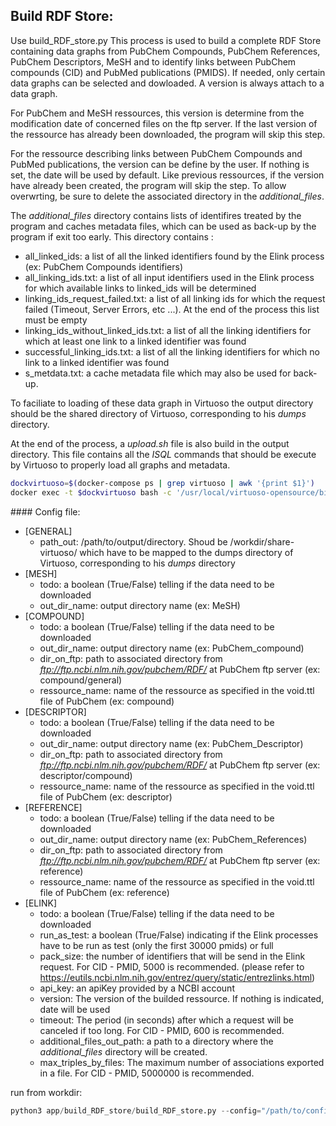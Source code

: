 
## Build RDF Store:
Use build_RDF_store.py
This process is used to build a complete RDF Store containing data graphs from PubChem Compounds, PubChem References, PubChem Descriptors, MeSH and to identify links between PubChem compounds (CID) and PubMed publications (PMIDS). If needed, only certain data graphs can be selected and dowloaded.
A version is always attach to a data graph.

For PubChem and MeSH ressources, this version is determine from the modification date of concerned files on the ftp server. If the last version of the ressource has already been downloaded, the program will skip this step.

For the ressource describing links between PubChem Compounds and PubMed publications, the version can be define by the user. If nothing is set, the date will be used by default. Like previous ressources, if the version have already been created, the program will skip the step. To allow overwrting, be sure to delete the associated directory in the *additional_files*.

The *additional_files* directory contains lists of identifires treated by the program and caches metadata files, which can be used as back-up by the program if exit too early. 
This directory contains :
  - all_linked_ids: a list of all the linked identifiers found by the Elink process (ex: PubChem Compounds identifiers)
  - all_linking_ids.txt: a list of all input identifiers used in the Elink process for which available links to linked_ids will be determined
  - linking_ids_request_failed.txt: a list of all linking ids for which the request failed (Timeout, Server Errors, etc ...). At the end of the process this list must be empty
  - linking_ids_without_linked_ids.txt: a list of all the linking identifiers for which at least one link to a linked identifier was found
  - successful_linking_ids.txt: a list of all the linking identifiers for which no link to a linked identifier was found
  - s_metdata.txt: a cache metadata file which may also be used for back-up.

To faciliate to loading of these data graph in Virtuoso the output directory should be the shared directory of Virtuoso, corresponding to his *dumps* directory.

At the end of the process, a *upload.sh* file is also build in the output directory. This file contains all the *ISQL* commands that should be execute by Virtuoso to properly load all graphs and metadata.

```bash
dockvirtuoso=$(docker-compose ps | grep virtuoso | awk '{print $1}')
docker exec -t $dockvirtuoso bash -c '/usr/local/virtuoso-opensource/bin/isql-v 1111 dba "FORUM-Met-Disease-DB" ./dumps/upload.sh'
```

#### Config file:

- [GENERAL]
  - path_out: /path/to/output/directory. Shoud be /workdir/share-virtuoso/ which have to be mapped to the dumps directory of Virtuoso, corresponding to his *dumps* directory
- [MESH]
  - todo: a boolean (True/False) telling if the data need to be downloaded
  - out_dir_name: output directory name (ex: MeSH)
- [COMPOUND]
  - todo: a boolean (True/False) telling if the data need to be downloaded
  - out_dir_name: output directory name (ex: PubChem_compound)
  - dir_on_ftp: path to associated directory from *ftp://ftp.ncbi.nlm.nih.gov/pubchem/RDF/* at PubChem ftp server (ex: compound/general)
  - ressource_name: name of the ressource as specified in the void.ttl file of PubChem (ex: compound)
- [DESCRIPTOR]
  - todo: a boolean (True/False) telling if the data need to be downloaded
  - out_dir_name: output directory name (ex: PubChem_Descriptor)
  - dir_on_ftp: path to associated directory from *ftp://ftp.ncbi.nlm.nih.gov/pubchem/RDF/* at PubChem ftp server (ex: descriptor/compound)
  - ressource_name: name of the ressource as specified in the void.ttl file of PubChem (ex: descriptor)
- [REFERENCE]
  - todo: a boolean (True/False) telling if the data need to be downloaded
  - out_dir_name: output directory name (ex: PubChem_References)
  - dir_on_ftp: path to associated directory from *ftp://ftp.ncbi.nlm.nih.gov/pubchem/RDF/* at PubChem ftp server (ex: reference)
  - ressource_name: name of the ressource as specified in the void.ttl file of PubChem (ex: reference)
- [ELINK]
  - todo: a boolean (True/False) telling if the data need to be downloaded
  - run_as_test: a boolean (True/False) indicating if the Elink processes have to be run as test (only the first 30000 pmids) or full
  - pack_size: the number of identifiers that will be send in the Elink request. For CID - PMID, 5000 is recommended. (please refer to https://eutils.ncbi.nlm.nih.gov/entrez/query/static/entrezlinks.html)
  - api_key: an apiKey provided by a NCBI account 
  - version: The version of the builded ressource. If nothing is indicated, date will be used
  - timeout: The period (in seconds) after which a request will be canceled if too long. For CID - PMID, 600 is recommended.
  - additional_files_out_path: a path to a directory where the *additional_files* directory will be created.
  - max_triples_by_files: The maximum number of associations exported in a file. For CID - PMID, 5000000 is recommended.

run from workdir:
```python
python3 app/build_RDF_store/build_RDF_store.py --config="/path/to/config_file.ini"
```
